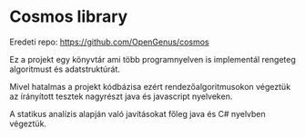 # Cosmos library

Eredeti repo: https://github.com/OpenGenus/cosmos

Ez a projekt egy könyvtár ami több programnyelven is implementál rengeteg algoritmust és adatstruktúrát.

Mivel hatalmas a projekt kódbázisa ezért rendezőalgoritmusokon végeztük az írányított tesztek nagyrészt java és javascript nyelveken.

A statikus analízis alapján való javításokat főleg java és C# nyelvben végeztük.